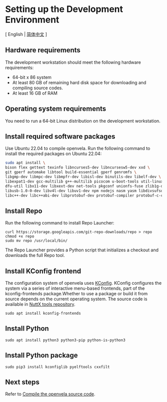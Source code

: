 # Setting up the Development Environment

\[ English | [简体中文](Set_up_the_development_environment_zh-cn.md) \]

## Hardware requirements

The development workstation should meet the following hardware requirements:

- 64-bit x 86 system
- At least 80 GB of remaining hard disk space for downloading and compiling source codes.
- At least 16 GB of RAM

## Operating system requirements

You need to run a 64-bit Linux distribution on the development workstation.

## Install required software packages

Use Ubuntu 22.04 to compile openvela. Run the following command to install the required packages on Ubuntu 22.04:

```bash
sudo apt install \
bison flex gettext texinfo libncurses5-dev libncursesw5-dev xxd \
git gperf automake libtool build-essential gperf genromfs \
libgmp-dev libmpc-dev libmpfr-dev libisl-dev binutils-dev libelf-dev \
libexpat1-dev gcc-multilib g++-multilib picocom u-boot-tools util-linux \
dfu-util libx11-dev libxext-dev net-tools pkgconf unionfs-fuse zlib1g-dev \
libusb-1.0-0-dev libv4l-dev libuv1-dev npm nodejs nasm yasm libdivsufsort-dev \
libc++-dev libc++abi-dev libprotobuf-dev protobuf-compiler protobuf-c-compiler mtools
```

## Install Repo

Run the following command to install Repo Launcher:

```
curl https://storage.googleapis.com/git-repo-downloads/repo > repo
chmod +x repo
sudo mv repo /usr/local/bin/
```

The Repo Launcher provides a Python script that initializes a checkout and downloads the full Repo tool.

## Install KConfig frontend

The configuration system of openvela uses [KConfig](https://www.kernel.org/doc/Documentation/kbuild/kconfig-language.txt). KConfig configures the system via a series of interactive menu-based frontends, part of the kconfig-frontends package.Whether to use a package or build it from source depends on the current operating system. The source code is available in [NuttX tools repository](https://bitbucket.org/nuttx/tools/src/master/kconfig-frontends/).

```
sudo apt install kconfig-frontends
```

## Install Python

```
sudo apt install python3 python3-pip python-is-python3
```

## Install Python package

```
sudo pip3 install kconfiglib pyelftools cxxfilt
```

## Next steps

Refer to [Compile the openvela source code](./Download_Vela_sources.md).


